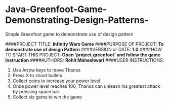 # Java-Greenfoot-Game-Demonstrating-Design-Patterns-
Simple Greenfoot game to demonstrate use of design pattern

####PROJECT TITLE: **Infinity Wars Game**
####PURPOSE OF PROJECT: **To demonstrate use of design Pattern**
####VERSION or DATE: **1.0**
####HOW TO START THIS PROJECT: **Open 'project.greenfoot' and follow the game instruction**
####AUTHORS: **Rohit Maheshwari**
####USER INSTRUCTIONS:
1. Use Arrow keys to move Thanos
2. Press X to shoot bullets
3. Collect coins to increase your power level
4. Once power level reaches 100, Thanos can unleash his greatest attack by pressing space bar
5. Collect six gems to win the game

